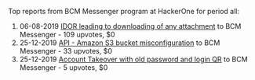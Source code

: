 Top reports from BCM Messenger program at HackerOne for period all:

1. 06-08-2019 [IDOR leading to downloading of any attachment](https://hackerone.com/reports/668439) to BCM Messenger - 109 upvotes, $0
2. 25-12-2019 [API - Amazon S3 bucket misconfiguration](https://hackerone.com/reports/764243) to BCM Messenger - 33 upvotes, $0
3. 25-12-2019 [Account Takeover with old password and login QR](https://hackerone.com/reports/764558) to BCM Messenger - 5 upvotes, $0
